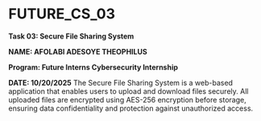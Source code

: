# FUTURE_CS_03
**Task 03: Secure File Sharing System**

**NAME: AFOLABI ADESOYE THEOPHILUS**

**Program: Future Interns Cybersecurity Internship**

**DATE: 10/20/2025**
The Secure File Sharing System is a web-based application that enables users to upload and download files securely. All uploaded files are encrypted using  AES-256 encryption before storage, ensuring data confidentiality and  protection against unauthorized access.
